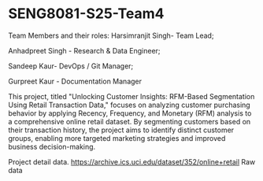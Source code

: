 # SENG8081-S25-Team4
Team Members and their roles:
Harsimranjit Singh- Team Lead;

Anhadpreet Singh - Research & Data Engineer;

Sandeep Kaur- DevOps / Git Manager;

Gurpreet Kaur - Documentation Manager

This project, titled "Unlocking Customer Insights: RFM-Based Segmentation Using Retail Transaction Data," focuses on analyzing customer purchasing behavior by applying Recency, Frequency, and Monetary (RFM) analysis to a comprehensive online retail dataset. By segmenting customers based on their transaction history, the project aims to identify distinct customer groups, enabling more targeted marketing strategies and improved business decision-making.

Project detail
data. https://archive.ics.uci.edu/dataset/352/online+retail
Raw data
